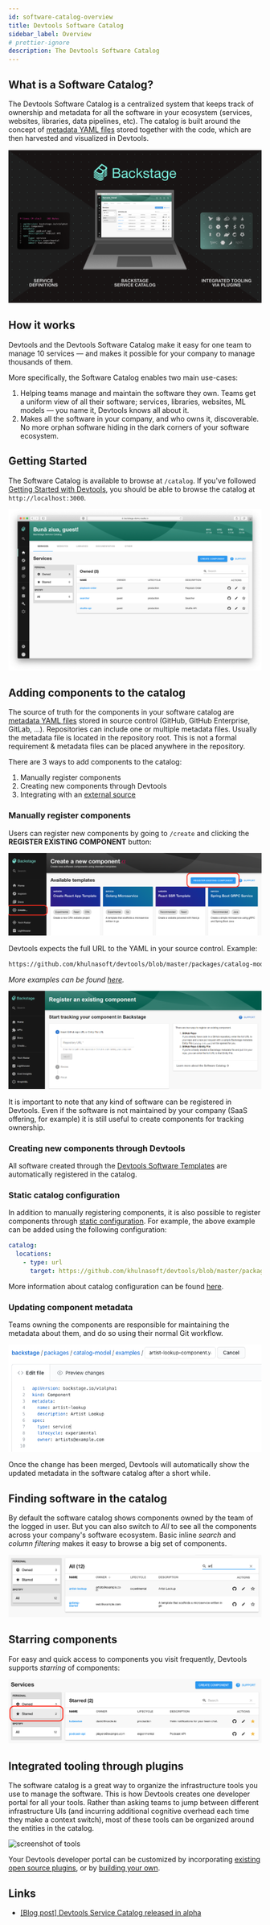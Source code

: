 ```yaml
---
id: software-catalog-overview
title: Devtools Software Catalog
sidebar_label: Overview
# prettier-ignore
description: The Devtools Software Catalog
---
```


## What is a Software Catalog?

The Devtools Software Catalog is a centralized system that keeps track of
ownership and metadata for all the software in your ecosystem (services,
websites, libraries, data pipelines, etc). The catalog is built around the
concept of [metadata YAML files](descriptor-format.md) stored together with the
code, which are then harvested and visualized in Devtools.

![software-catalog](../../assets/header.png)

## How it works

Devtools and the Devtools Software Catalog make it easy for one team to manage
10 services — and makes it possible for your company to manage thousands of
them.

More specifically, the Software Catalog enables two main use-cases:

1. Helping teams manage and maintain the software they own. Teams get a uniform
   view of all their software; services, libraries, websites, ML models — you
   name it, Devtools knows all about it.
2. Makes all the software in your company, and who owns it, discoverable. No
   more orphan software hiding in the dark corners of your software ecosystem.

## Getting Started

The Software Catalog is available to browse at `/catalog`. If you've followed
[Getting Started with Devtools](../../getting-started), you should be able to
browse the catalog at `http://localhost:3000`.

![screenshot of software catalog](../../assets/software-catalog/software-catalog-home.png)

## Adding components to the catalog

The source of truth for the components in your software catalog are [metadata YAML files](descriptor-format.md) stored in source control (GitHub, GitHub
Enterprise, GitLab, ...). Repositories can include one or multiple metadata
files. Usually the metadata file is located in the repository root. This is not
a formal requirement & metadata files can be placed anywhere in the repository.

There are 3 ways to add components to the catalog:

1. Manually register components
2. Creating new components through Devtools
3. Integrating with an [external source](external-integrations.md)

### Manually register components

Users can register new components by going to `/create` and clicking the
**REGISTER EXISTING COMPONENT** button:

![screenshot of manually register existing component](../../assets/software-catalog/bsc-register-1.png)

Devtools expects the full URL to the YAML in your source control. Example:

```bash
https://github.com/khulnasoft/devtools/blob/master/packages/catalog-model/examples/components/artist-lookup-component.yaml
```

_More examples can be found
[here](https://github.com/khulnasoft/devtools/tree/master/packages/catalog-model/examples)._

![screenshot of creating new components](../../assets/software-catalog/bsc-register-2.png)

It is important to note that any kind of software can be registered in
Devtools. Even if the software is not maintained by your company (SaaS
offering, for example) it is still useful to create components for tracking
ownership.

### Creating new components through Devtools

All software created through the
[Devtools Software Templates](../software-templates/index.md) are automatically
registered in the catalog.

### Static catalog configuration

In addition to manually registering components, it is also possible to register
components through [static configuration](../../conf/index.md). For example, the
above example can be added using the following configuration:

```yaml
catalog:
  locations:
    - type: url
      target: https://github.com/khulnasoft/devtools/blob/master/packages/catalog-model/examples/components/artist-lookup-component.yaml
```

More information about catalog configuration can be found
[here](configuration.md).

### Updating component metadata

Teams owning the components are responsible for maintaining the metadata about
them, and do so using their normal Git workflow.

![screenshot of updating component metadata](../../assets/software-catalog/bsc-edit.png)

Once the change has been merged, Devtools will automatically show the updated
metadata in the software catalog after a short while.

## Finding software in the catalog

By default the software catalog shows components owned by the team of the logged
in user. But you can also switch to _All_ to see all the components across your
company's software ecosystem. Basic inline _search_ and _column filtering_ makes
it easy to browse a big set of components.

![screenshot of finding software in the catalog](../../assets/software-catalog/bsc-search.png)

## Starring components

For easy and quick access to components you visit frequently, Devtools supports
_starring_ of components:

![screenshot of starred components](../../assets/software-catalog/bsc-starred.png)

## Integrated tooling through plugins

The software catalog is a great way to organize the infrastructure tools you use
to manage the software. This is how Devtools creates one developer portal for
all your tools. Rather than asking teams to jump between different
infrastructure UIs (and incurring additional cognitive overhead each time they
make a context switch), most of these tools can be organized around the entities
in the catalog.

![screenshot of tools](https://devtools.khulnasoft.com/assets/images/tabs-abfdf72185d3ceb1d92c4237f7f78809.png)

Your Devtools developer portal can be customized by incorporating
[existing open source plugins](https://github.com/khulnasoft/devtools/tree/master/plugins),
or by [building your own](../../plugins/index.md).

## Links

- [[Blog post] Devtools Service Catalog released in alpha](https://devtools.khulnasoft.com/blog/2020/06/22/devtools-service-catalog-alpha)
